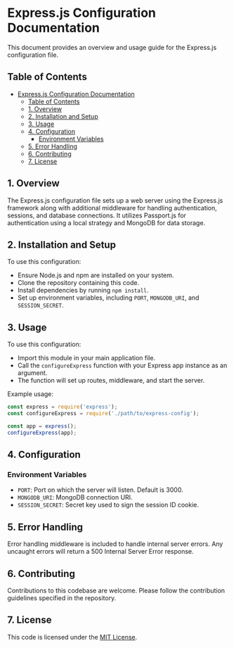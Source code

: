 # Express.js Configuration Documentation

This document provides an overview and usage guide for the Express.js configuration file.

## Table of Contents

- [Express.js Configuration Documentation](#expressjs-configuration-documentation)
  - [Table of Contents](#table-of-contents)
  - [1. Overview ](#1-overview-)
  - [2. Installation and Setup ](#2-installation-and-setup-)
  - [3. Usage ](#3-usage-)
  - [4. Configuration ](#4-configuration-)
    - [Environment Variables](#environment-variables)
  - [5. Error Handling ](#5-error-handling-)
  - [6. Contributing ](#6-contributing-)
  - [7. License ](#7-license-)

## 1. Overview <a name="overview"></a>

The Express.js configuration file sets up a web server using the Express.js framework along with additional middleware for handling authentication, sessions, and database connections. It utilizes Passport.js for authentication using a local strategy and MongoDB for data storage.

## 2. Installation and Setup <a name="installation-and-setup"></a>

To use this configuration:

- Ensure Node.js and npm are installed on your system.
- Clone the repository containing this code.
- Install dependencies by running `npm install`.
- Set up environment variables, including `PORT`, `MONGODB_URI`, and `SESSION_SECRET`.

## 3. Usage <a name="usage"></a>

To use this configuration:

- Import this module in your main application file.
- Call the `configureExpress` function with your Express app instance as an argument.
- The function will set up routes, middleware, and start the server.

Example usage:

```javascript
const express = require('express');
const configureExpress = require('./path/to/express-config');

const app = express();
configureExpress(app);
```

## 4. Configuration <a name="configuration"></a>

### Environment Variables

- `PORT`: Port on which the server will listen. Default is 3000.
- `MONGODB_URI`: MongoDB connection URI.
- `SESSION_SECRET`: Secret key used to sign the session ID cookie.

## 5. Error Handling <a name="error-handling"></a>

Error handling middleware is included to handle internal server errors. Any uncaught errors will return a 500 Internal Server Error response.

## 6. Contributing <a name="contributing"></a>

Contributions to this codebase are welcome. Please follow the contribution guidelines specified in the repository.

## 7. License <a name="license"></a>

This code is licensed under the [MIT License](https://opensource.org/licenses/MIT).

